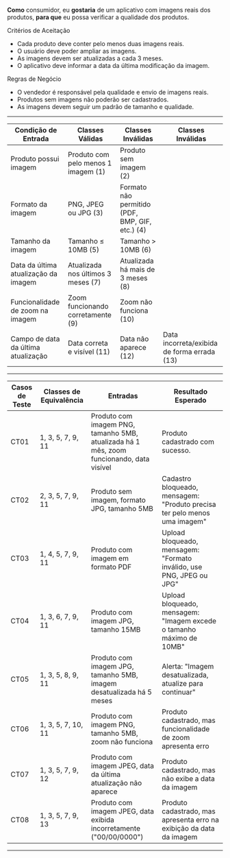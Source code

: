 **Como** consumidor, eu **gostaria** de um aplicativo com imagens reais dos produtos, **para que** eu possa verificar a qualidade dos produtos.

Critérios de Aceitação

* Cada produto deve conter pelo menos duas imagens reais.
* 	O usuário deve poder ampliar as imagens.
* As imagens devem ser atualizadas a cada 3 meses.
* O aplicativo deve informar a data da última modificação da imagem.

Regras de Negócio

*	 O vendedor é responsável pela qualidade e envio de imagens reais.
* 	Produtos sem imagens não poderão ser cadastrados.
*	As imagens devem seguir um padrão de tamanho e qualidade.

---

| Condição de Entrada                                  | Classes Válidas                                   | Classes Inválidas                                | Classes Inválidas                               |
|------------------------------------------------------|---------------------------------------------------|--------------------------------------------------|-------------------------------------------------|
| Produto possui imagem                                | Produto com pelo menos 1 imagem (1)               | Produto sem imagem (2)                           |                                                |
| Formato da imagem                                    | PNG, JPEG ou JPG (3)                              | Formato não permitido (PDF, BMP, GIF, etc.) (4)  |                                                |
| Tamanho da imagem                                    | Tamanho ≤ 10MB (5)                                | Tamanho > 10MB (6)                               |                                                |
| Data da última atualização da imagem                 | Atualizada nos últimos 3 meses (7)                | Atualizada há mais de 3 meses (8)                |                                                |
| Funcionalidade de zoom na imagem                     | Zoom funcionando corretamente (9)                 | Zoom não funciona (10)                           |                                                |
| Campo de data da última atualização                  | Data correta e visível (11)                       | Data não aparece (12)                            | Data incorreta/exibida de forma errada (13)     |

---

| Casos de Teste | Classes de Equivalência       | Entradas                                                                                     | Resultado Esperado                                                    |
|----------------|-------------------------------|----------------------------------------------------------------------------------------------|------------------------------------------------------------------------|
| CT01           | 1, 3, 5, 7, 9, 11             | Produto com imagem PNG, tamanho 5MB, atualizada há 1 mês, zoom funcionando, data visível     | Produto cadastrado com sucesso.           |
| CT02           | 2, 3, 5, 7, 9, 11             | Produto sem imagem, formato JPG, tamanho 5MB                                                | Cadastro bloqueado, mensagem: "Produto precisa ter pelo menos uma imagem" |
| CT03           | 1, 4, 5, 7, 9, 11             | Produto com imagem em formato PDF                                                            | Upload bloqueado, mensagem: "Formato inválido, use PNG, JPEG ou JPG"  |
| CT04           | 1, 3, 6, 7, 9, 11             | Produto com imagem JPG, tamanho 15MB                                                         | Upload bloqueado, mensagem: "Imagem excede o tamanho máximo de 10MB"  |
| CT05           | 1, 3, 5, 8, 9, 11             | Produto com imagem JPG, tamanho 5MB, imagem desatualizada há 5 meses                         | Alerta: "Imagem desatualizada, atualize para continuar"               |
| CT06           | 1, 3, 5, 7, 10, 11            | Produto com imagem PNG, tamanho 5MB, zoom não funciona                                       | Produto cadastrado, mas funcionalidade de zoom apresenta erro         |
| CT07           | 1, 3, 5, 7, 9, 12             | Produto com imagem JPEG, data da última atualização não aparece                              | Produto cadastrado, mas não exibe a data da imagem                    |
| CT08           | 1, 3, 5, 7, 9, 13             | Produto com imagem JPEG, data exibida incorretamente ("00/00/0000")                          | Produto cadastrado, mas apresenta erro na exibição da data da imagem  |

---
